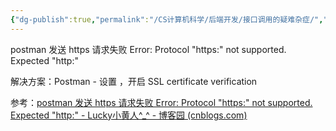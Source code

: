 ```yaml
---
{"dg-publish":true,"permalink":"/CS计算机科学/后端开发/接口调用的疑难杂症/","noteIcon":"","created":"2025-07-31T11:06:15.129+08:00","updated":"2024-04-23T23:57:42.000+08:00"}
---
```



postman 发送 https 请求失败 Error: Protocol "https:" not supported. Expected "http:"

解决方案：Postman - 设置 ，开启   SSL certificate verification

参考：[postman 发送 https 请求失败 Error: Protocol "https:" not supported. Expected "http:" - Lucky小黄人^_^ - 博客园 (cnblogs.com)](https://www.cnblogs.com/hi3254014978/p/17383310.html)